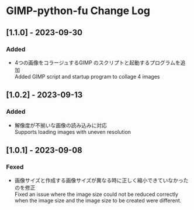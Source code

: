 ﻿# GIMP-python-fu Change Log

## [1.1.0] - 2023-09-30
### Added
- 4つの画像をコラージュするGIMP のスクリプトと起動するプログラムを追加  
	Added GIMP script and startup program to collage 4 images  

## [1.0.2] - 2023-09-13
### Added
- 解像度が不揃いな画像の読み込みに対応  
	Supports loading images with uneven resolution  

## [1.0.1] - 2023-09-08
### Fexed
- 画像サイズと作成する画像サイズが異なる時に正しく縮小できていなかったのを修正  
	Fixed an issue where the image size could not be reduced correctly  
	when the image size and the image size to be created were different.  

